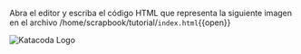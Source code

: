 Abra el editor y escriba el código HTML que representa la siguiente imagen en el archivo /home/scrapbook/tutorial/`index.html`{{open}} 

![Katacoda Logo](https://katacoda.com/sofkau/courses/course-html/scen-html-list/assets/step4.png)